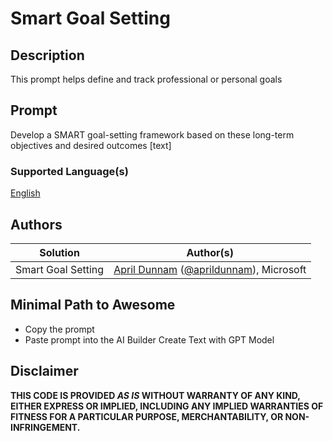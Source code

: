 # Smart Goal Setting

## Description

This prompt helps define and track professional or personal goals

## Prompt

Develop a SMART goal-setting framework based on these long-term objectives and desired outcomes [text]

### Supported Language(s)

[English](./en-us/prompt.md)

## Authors

Solution|Author(s)
--------|---------
Smart Goal Setting | [April Dunnam](https://github.com/aprildunnam) ([@aprildunnam](https://twitter.com/aprildunnam)), Microsoft

## Minimal Path to Awesome

* Copy the prompt
* Paste prompt into the AI Builder Create Text with GPT Model

## Disclaimer

**THIS CODE IS PROVIDED *AS IS* WITHOUT WARRANTY OF ANY KIND, EITHER EXPRESS OR IMPLIED, INCLUDING ANY IMPLIED WARRANTIES OF FITNESS FOR A PARTICULAR PURPOSE, MERCHANTABILITY, OR NON-INFRINGEMENT.**
